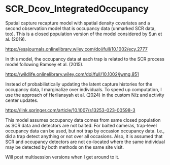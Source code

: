 # SCR_Dcov_IntegratedOccupancy

Spatial capture recapture model with spatial density covariates and a second observation model that is occupancy data (unmarked SCR data, too).
This is a closed population version of the model considered by Sun et al. (2019). 

https://esajournals.onlinelibrary.wiley.com/doi/full/10.1002/ecy.2777

In this model, the occupancy data at each trap is related to the SCR process model following Ramsey et al. (2015).

https://wildlife.onlinelibrary.wiley.com/doi/full/10.1002/jwmg.851

Instead of probabilistically updating the latent capture histories for the occupancy data, I marginalize over individuals.
To speed up computation, I use the approach of Herliansyah et al. (2024) in the custom N/z and activity center updates.

https://link.springer.com/article/10.1007/s13253-023-00598-3

This model assumes occupancy data comes from same closed population as SCR data and detectors are not baited. 
For baited cameras, trap-level occupancy data can be used, but not trap by occasion occupancy data. 
I.e., did a trap detect anything or not over all occasions.
Also, it is assumed that SCR and occupancy detectors are not co-located where the same individual may be detected by both methods on the same site visit.

Will post multisession versions when I get around to it.